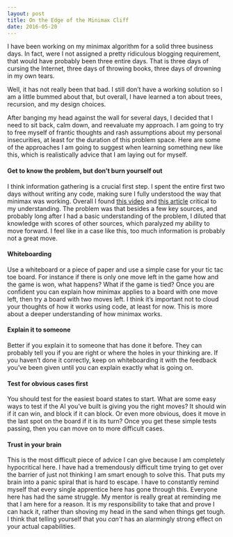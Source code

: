 ```yaml
---
layout: post
title: On the Edge of the Minimax Cliff
date: 2016-05-20
---
```


I have been working on my minimax algorithm for a solid three business days. In fact, were I not assigned a pretty ridiculous blogging requirement, that would have probably been three entire days. That is three days of cursing the Internet, three days of throwing books, three days of drowning in my own tears. 

Well, it has not really been that bad. I still don’t have a working solution so I am a little bummed about that, but overall, I have learned a ton about trees, recursion, and my design choices. 

After banging my head against the wall for several days, I decided that I need to sit back, calm down, and reevaluate my approach. I am going to try to free myself of frantic thoughts and rash assumptions about my personal insecurities, at least for the duration of this problem space. Here are some of the approaches I am going to suggest when learning something new like this, which is realistically advice that I am laying out for myself. 

#### Get to know the problem, but don’t burn yourself out
I think information gathering is a crucial first step. I spent the entire first two days without writing any code, making sure I fully understood the way that minimax was working. Overall I found [this video](https://youtu.be/6ELUvkSkCts) and [this article](http://neverstopbuilding.com/minimax) critical to my understanding. The problem was that besides a few key sources, and probably long after I had a basic understanding of the problem, I diluted that knowledge with scores of other sources, which paralyzed my ability to move forward. I feel like in a case like this, too much information is probably not a great move. 

#### Whiteboarding
Use a whiteboard or a piece of paper and use a simple case for your tic tac toe board. For instance if there is only one move left in the game how and the game is won, what happens? What if the game is tied? Once you are confident you can explain how minimax applies to a board with one move left, then try a board with two moves left. I think it’s important not to cloud your thoughts of how it works using code, at least for now. This is more about a deeper understanding of how minimax works.

#### Explain it to someone
Better if you explain it to someone that has done it before. They can probably tell you if you are right or where the holes in your thinking are. If you haven’t done it correctly, keep on whiteboarding it with the feedback you’ve been given until you can explain exactly what is going on.
#### Test for obvious cases first
You should test for the easiest board states to start. What are some easy ways to test if the AI you’ve built is giving you the right moves? It should win if it can win, and block if it can block. Or even more obvious, does it move in the last spot on the board if it is its turn? Once you get these simple tests passing, then you can move on to more difficult cases.

#### Trust in your brain
This is the most difficult piece of advice I can give because I am completely hypocritical here. I have had a tremendously difficult time trying to get over the barrier of just not thinking I am smart enough to solve this. That puts my brain into a panic spiral that is hard to escape. I have to constantly remind myself that every single apprentice here has gone through this. Everyone here has had the same struggle. My mentor is really great at reminding me that I am here for a reason. It is my responsibility to take that and prove I can hack it, rather than shoving my head in the sand when things get tough. I think that telling yourself that you _can’t_ has an alarmingly strong effect on your actual capabilities. 